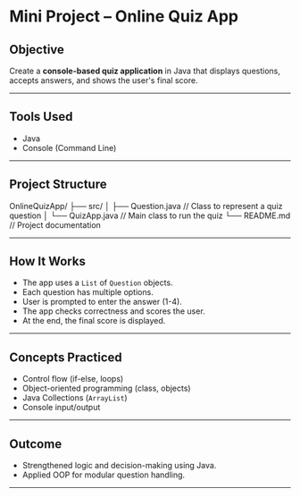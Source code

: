 # Mini Project – Online Quiz App

## Objective
Create a **console-based quiz application** in Java that displays questions, accepts answers, and shows the user's final score.

---

## Tools Used
- Java
- Console (Command Line)

---

## Project Structure
OnlineQuizApp/
├── src/
│ ├── Question.java // Class to represent a quiz question
│ └── QuizApp.java // Main class to run the quiz
└── README.md // Project documentation


---

## How It Works

- The app uses a `List` of `Question` objects.
- Each question has multiple options.
- User is prompted to enter the answer (1-4).
- The app checks correctness and scores the user.
- At the end, the final score is displayed.

---

## Concepts Practiced

- Control flow (if-else, loops)
- Object-oriented programming (class, objects)
- Java Collections (`ArrayList`)
- Console input/output

---

## Outcome
- Strengthened logic and decision-making using Java.
- Applied OOP for modular question handling.

---
